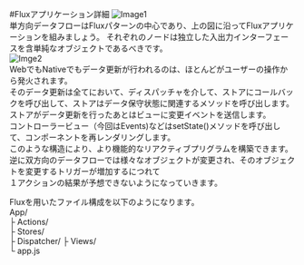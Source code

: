#Fluxアプリケーション詳細
![Image1](https://facebook.github.io/flux/img/flux-simple-f8-diagram-1300w.png "単一データフロー1")  
単方向データフローはFluxパターンの中心であり、上の図に沿ってFluxアプリケーションを組みましょう。
それぞれのノードは独立した入出力インターフェースを含単純なオブジェクトであるべきです。  
![Imge2](https://facebook.github.io/flux/img/flux-simple-f8-diagram-with-client-action-1300w.png "ユーザーアクション")  
WebでもNativeでもデータ更新が行われるのは、ほとんどがユーザーの操作から発火されます。  
そのデータ更新は全てにおいて、ディスパッチャを介して、ストアにコールバックを呼び出して、ストアはデータ保守状態に関連するメソッドを呼び出します。  
ストアがデータ更新を行ったあとはビューに変更イベントを送信します。  
コントローラービュー（今回はEvents)などはsetState()メソッドを呼び出して、コンポーネントを再レンダリングします。  
このような構造により、より機能的なリアクティブプリグラムを構築できます。  
逆に双方向のデータフローでは様々なオブジェクトが変更され、そのオブジェクトを変更するトリガーが増加するにつれて  
１アクションの結果が予想できないようになっていきます。  

Fluxを用いたファイル構成を以下のようになります。  
    App/  
    ├ Actions/  
    ├ Stores/  
    ├ Dispatcher/
    ├ Views/  
    └ app.js  
